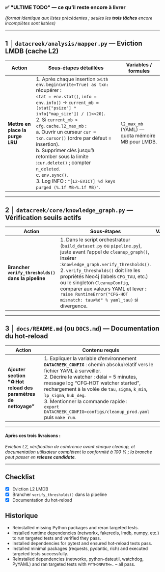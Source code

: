 ### ✅ "ULTIME TODO" — ce qu’il reste encore à livrer

*(format identique aux listes précédentes ; seules les **trois tâches** encore incomplètes sont listées)*

---

## 1 │ `datacreek/analysis/mapper.py` — Eviction LMDB (cache L2)

| Action | Sous‑étapes détaillées | Variables / formules |
| --- | --- | --- |
| **Mettre en place la purge LRU** | 1. Après chaque insertion :`with env.begin(write=True) as txn:` récupérer :<br>  `stat = env.stat()`, `info = env.info()` → `current_mb = (stat["psize"] * info["map_size"]) / (1<<20)`.<br>2. Si `current_mb > cfg.cache.l2_max_mb` :<br>  a. Ouvrir un curseur `cur = txn.cursor()` (ordre par défaut = insertion).<br>  b. Supprimer clés jusqu’à retomber sous la limite :`cur.delete()` ; compter `n_deleted`.<br>  c. `env.sync()`.<br>3. Log INFO : `"[L2-EVICT] %d keys purged (%.1f MB→%.1f MB)"`. | `l2_max_mb` (YAML) — quota mémoire MB pour LMDB. |

---

## 2 │ `datacreek/core/knowledge_graph.py` — Vérification seuils actifs

| Action | Sous‑étapes | Variables |
| --- | --- | --- |
| **Brancher `verify_thresholds()` dans la pipeline** | 1. Dans le script orchestrateur (`build_dataset.py` ou `pipeline.py`), juste avant l’appel de `cleanup_graph()`, insérer :`knowledge_graph.verify_thresholds()`.<br>2. `verify_thresholds()` doit lire les propriétés Neo4j (labels `CFG_TAU`, etc.) ou le singleton `CleanupConfig`, comparer aux valeurs YAML et lever :<br>`raise RuntimeError("CFG-HOT mismatch: tau≠%d" % yaml_tau)` si divergence. | |

---

## 3 │ `docs/README.md` (ou `DOCS.md`) — Documentation du hot‑reload

| Action | Contenu requis |
| --- | --- |
| **Ajouter section “♻ Hot reload des paramètres de nettoyage”** | 1. Expliquer la variable d’environnement **`DATACREEK_CONFIG`** : chemin absolu/relatif vers le fichier YAML à surveiller.<br>2. Décrire le watcher : délai = 5 minutes, message log “CFG‑HOT watcher started”, rechargement à la volée de `tau`, `sigma`, `k_min`, `lp_sigma`, `hub_deg`.<br>3. Mentionner la commande rapide :<br>`export DATACREEK_CONFIG=configs/cleanup_prod.yaml` puis `make run`. |

---

#### Après ces trois livraisons :

*Eviction L2, vérification de cohérence avant chaque cleanup, et documentation utilisateur complètent la conformité à 100 % ; la branche peut passer en **release candidate**.*

---

## Checklist

- [x] Eviction L2 LMDB
- [x] Brancher `verify_thresholds()` dans la pipeline
- [x] Documentation du hot-reload

## Historique

- Reinstalled missing Python packages and reran targeted tests.
- Installed runtime dependencies (networkx, fakeredis, lmdb, numpy, etc.) to run targeted tests and verified they pass.
- Installed dependencies for pytest and ensured hot-reload tests pass.
- Installed minimal packages (requests, pydantic, rich) and executed targeted tests successfully.
- Reinstalled dependencies (networkx, python-dateutil, watchdog, PyYAML) and ran targeted tests with ``PYTHONPATH=.`` – all pass.
